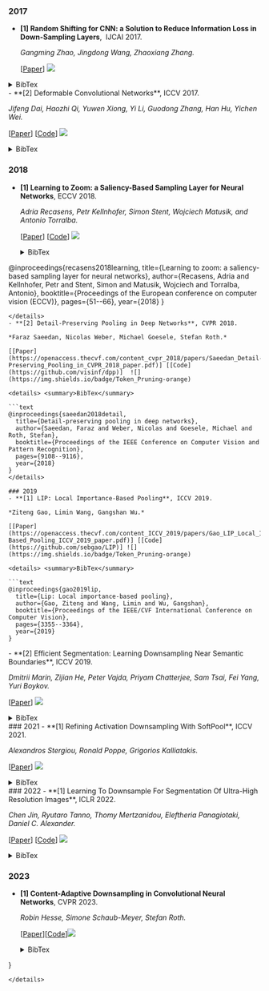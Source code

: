### 2017

- **[1] Random Shifting for CNN: a Solution to Reduce Information Loss in Down-Sampling Layers**,  IJCAI 2017.
  
  *Gangming Zhao, Jingdong Wang, Zhaoxiang Zhang.*

  [[Paper](https://www.researchgate.net/profile/Gangming-Zhao/publication/318830287_Random_Shifting_for_CNN_a_Solution_to_Reduce_Information_Loss_in_Down-Sampling_Layers/links/5f4cf86b92851c6cfd0ef6eb/Random-Shifting-for-CNN-a-Solution-to-Reduce-Information-Loss-in-Down-Sampling-Layers.pdf)] ![](https://img.shields.io/badge/Token_Pruning-orange)

<details> <summary>BibTex</summary>
```text
@inproceedings{zhao2017random,
	title={Random Shifting for CNN: a Solution to Reduce Information Loss in Down-Sampling Layers.},
	author={Zhao, Gangming and Wang, Jingdong and Zhang, Zhaoxiang and others},
	booktitle={IJCAI},
	pages={3476--3482},
	year={2017}
}
```
</details>  
- **[2] Deformable Convolutional Networks**, ICCV 2017.
  
  *Jifeng Dai, Haozhi Qi, Yuwen Xiong, Yi Li, Guodong Zhang, Han Hu, Yichen Wei.*

  [[Paper](https://openaccess.thecvf.com/content_ICCV_2017/papers/Dai_Deformable_Convolutional_Networks_ICCV_2017_paper.pdf)] [[Code](https://github.com/msracver/Deformable-ConvNets)] ![](https://img.shields.io/badge/Token_Pruning-orange)

  <details> <summary>BibTex</summary>

  ```text
@inproceedings{dai2017deformable,
	  title={Deformable convolutional networks},
	  author={Dai, Jifeng and Qi, Haozhi and Xiong, Yuwen and Li, Yi and Zhang, Guodong and Hu, Han and Wei, Yichen},
	  booktitle={Proceedings of the IEEE international conference on computer vision},
	  pages={764--773},
	  year={2017}
}
  ```
  </details>  

### 2018

- **[1] Learning to Zoom: a Saliency-Based Sampling Layer for Neural Networks**, ECCV 2018.
  
  *Adria Recasens, Petr Kellnhofer, Simon Stent, Wojciech Matusik, and Antonio Torralba.*

  [[Paper](https://openaccess.thecvf.com/content_ECCV_2018/papers/Adria_Recasens_Learning_to_Zoom_ECCV_2018_paper.pdf)] [[Code](https://github.com/recasens/Saliency-Sampler)]  ![](https://img.shields.io/badge/Token_Pruning-orange)
  <details> <summary>BibTex</summary>

  ```text
@inproceedings{recasens2018learning,
	title={Learning to zoom: a saliency-based sampling layer for neural networks},
	author={Recasens, Adria and Kellnhofer, Petr and Stent, Simon and Matusik, Wojciech and Torralba, Antonio},
	booktitle={Proceedings of the European conference on computer vision (ECCV)},
	pages={51--66},
	year={2018}
}
  ```
  </details>  
- **[2] Detail-Preserving Pooling in Deep Networks**, CVPR 2018.
  
  *Faraz Saeedan, Nicolas Weber, Michael Goesele, Stefan Roth.*

  [[Paper](https://openaccess.thecvf.com/content_cvpr_2018/papers/Saeedan_Detail-Preserving_Pooling_in_CVPR_2018_paper.pdf)] [[Code](https://github.com/visinf/dpp)]  ![](https://img.shields.io/badge/Token_Pruning-orange)

  <details> <summary>BibTex</summary>

  ```text
@inproceedings{saeedan2018detail,
	title={Detail-preserving pooling in deep networks},
	author={Saeedan, Faraz and Weber, Nicolas and Goesele, Michael and Roth, Stefan},
	booktitle={Proceedings of the IEEE Conference on Computer Vision and Pattern Recognition},
	pages={9108--9116},
	year={2018}
}
  </details>  

### 2019
- **[1] LIP: Local Importance-Based Pooling**, ICCV 2019.
  
  *Ziteng Gao, Limin Wang, Gangshan Wu.*

  [[Paper](https://openaccess.thecvf.com/content_ICCV_2019/papers/Gao_LIP_Local_Importance-Based_Pooling_ICCV_2019_paper.pdf)] [[Code](https://github.com/sebgao/LIP)] ![](https://img.shields.io/badge/Token_Pruning-orange)

  <details> <summary>BibTex</summary>

  ```text
@inproceedings{gao2019lip,
	title={Lip: Local importance-based pooling},
	author={Gao, Ziteng and Wang, Limin and Wu, Gangshan},
	booktitle={Proceedings of the IEEE/CVF International Conference on Computer Vision},
	pages={3355--3364},
	year={2019}
}
  ```
  </details>  
- **[2] Efficient Segmentation: Learning Downsampling Near Semantic Boundaries**, ICCV 2019.
  
  *Dmitrii Marin, Zijian He, Peter Vajda, Priyam Chatterjee, Sam Tsai, Fei Yang, Yuri Boykov.*

  [[Paper](https://openaccess.thecvf.com/content_ICCV_2019/papers/Marin_Efficient_Segmentation_Learning_Downsampling_Near_Semantic_Boundaries_ICCV_2019_paper.pdf)] ![](https://img.shields.io/badge/Token_Pruning-orange)

  <details> <summary>BibTex</summary>

  ```text
@inproceedings{marin2019efficient,
	title={Efficient segmentation: Learning downsampling near semantic boundaries},
	author={Marin, Dmitrii and He, Zijian and Vajda, Peter and Chatterjee, Priyam and Tsai, Sam and Yang, Fei and Boykov, Yuri},
	booktitle={Proceedings of the IEEE/CVF international conference on computer vision},
	pages={2131--2141},
	year={2019}
}
  ```
  </details>  
### 2021
- **[1] Refining Activation Downsampling With SoftPool**, ICCV 2021.
  
  *Alexandros Stergiou, Ronald Poppe, Grigorios Kalliatakis.*

  [[Paper](https://openaccess.thecvf.com/content/ICCV2021/papers/Stergiou_Refining_Activation_Downsampling_With_SoftPool_ICCV_2021_paper.pdf)]   ![](https://img.shields.io/badge/Token_Pruning-orange)

  <details> <summary>BibTex</summary>

  ```text
@inproceedings{stergiou2021refining,
	title={Refining activation downsampling with SoftPool},
	author={Stergiou, Alexandros and Poppe, Ronald and Kalliatakis, Grigorios},
	booktitle={Proceedings of the IEEE/CVF international conference on computer vision},
	pages={10357--10366},
	year={2021}
}
  ```
  </details>  
### 2022 
- **[1] Learning To Downsample For Segmentation Of Ultra-High Resolution Images**, ICLR 2022.
  
  *Chen Jin, Ryutaro Tanno, Thomy Mertzanidou, Eleftheria Panagiotaki, Daniel C. Alexander.*

  [[Paper](https://arxiv.org/pdf/2109.11071)] [[Code](https://github.com/lxasqjc/Deformation-Segmentation)] ![](https://img.shields.io/badge/Token_Pruning-orange)
  <details> <summary>BibTex</summary>

  ```text
@article{jin2021learning,
	title={Learning to downsample for segmentation of ultra-high resolution images},
	author={Jin, Chen and Tanno, Ryutaro and Mertzanidou, Thomy and Panagiotaki, Eleftheria and Alexander, Daniel C},
	journal={arXiv preprint arXiv:2109.11071},
	year={2021}
}
  ```
  </details>  
  
### 2023
- **[1] Content-Adaptive Downsampling in Convolutional Neural Networks**, CVPR 2023.

  *Robin Hesse, Simone Schaub-Meyer, Stefan Roth.*

  [[Paper](https://openaccess.thecvf.com/content/CVPR2023W/ECV/papers/Hesse_Content-Adaptive_Downsampling_in_Convolutional_Neural_Networks_CVPRW_2023_paper.pdf)][[Code](https://github.com/visinf/cad/)]![](https://img.shields.io/badge/Token_Pruning-orange)

  <details> <summary>BibTex</summary>

  ```text
  @inproceedings{hesse2023content,
	title={Content-adaptive downsampling in convolutional neural networks},
	author={Hesse, Robin and Schaub-Meyer, Simone and Roth, Stefan},
	booktitle={Proceedings of the IEEE/CVF Conference on Computer Vision and Pattern Recognition},
	pages={4544--4553},
	year={2023}
}
  ```
  </details>  

  

